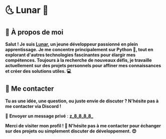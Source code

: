 # 🌜 **Lunar** 🌛

## 🌟 À propos de moi

**Salut ! Je suis [Lunar](https://github.com/Luunarr), un jeune développeur passionné en plein apprentissage. Je me concentre principalement sur Python 🐍, tout en explorant d'autres technologies fascinantes pour élargir mes compétences. Toujours à la recherche de nouveaux défis, je travaille actuellement sur des projets personnels pour affiner mes connaissances et créer des solutions utiles. 💻**

## 💬 Me contacter

**Tu as une idée, une question, ou juste envie de discuter ? N'hésite pas à me contacter via Discord !**

📩 **Envoyer un message privé** : **[z_8_8_8_8_](https://discord.gg/UkbPNHCs9D)**

**Merci de visiter mon profil ! 🙌 N'hésite pas à me contacter pour échanger sur des projets ou simplement discuter de développement. 😊**

